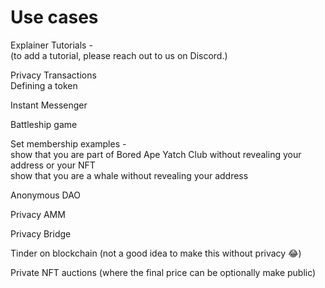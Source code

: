 # Use cases

Explainer Tutorials -\
(to add a tutorial, please reach out to us on Discord.)

Privacy Transactions\
Defining a token

Instant Messenger

Battleship game

Set membership examples -\
show that you are part of Bored Ape Yatch Club without revealing your address or your NFT\
show that you are a whale without revealing your address

Anonymous DAO

Privacy AMM

Privacy Bridge

Tinder on blockchain (not a good idea to make this without privacy 😂)

Private NFT auctions (where the final price can be optionally make public)
